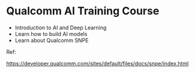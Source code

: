 # Qualcomm AI Training Course
 - Introduction to AI and Deep Learning
 - Learn how to build AI models
 - Learn about Qualcomm SNPE

Ref:

https://developer.qualcomm.com/sites/default/files/docs/snpe/index.html 
